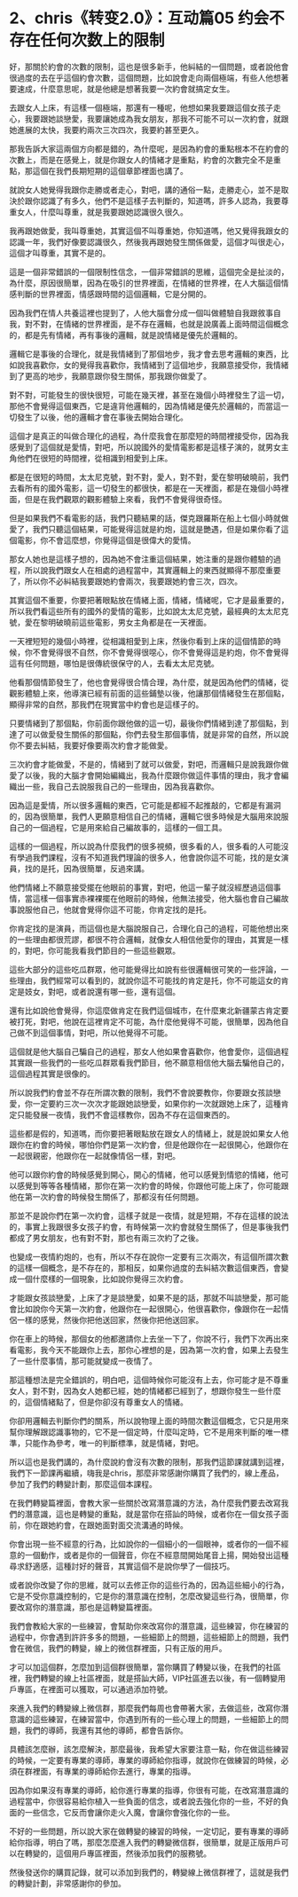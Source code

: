 # 2、chris《转变2.0》：互动篇05 约会不存在任何次数上的限制

好，那關於約會的次數的限制，這也是很多新手，他糾結的一個問題，或者說他會很過度的去在乎這個約會次數，這個問題，比如說會走向兩個極端，有些人他想著要速成，什麼意思呢，就是他總是想著我要一次約會就搞定女生。

去跟女人上床，有這樣一個極端，那還有一種呢，他想如果我要跟這個女孩子走心，我要跟她談戀愛，我要讓她成為我女朋友，那我不可能不可以一次約會，就跟她進展的太快，我要約兩次三次四次，我要約甚至更久。

那我告訴大家這兩個方向都是錯的，為什麼呢，是因為約會的重點根本不在約會的次數上，而是在感覺上，就是你跟女人的情緒才是重點，約會的次數完全不是重點，那這個在我們長期短期的這個章節裡面也講了。

就說女人她覺得我跟你走勝或者走心，對吧，講的通俗一點，走勝走心，並不是取決於跟你認識了有多久，他們不是這樣子去判斷的，知道嗎，許多人認為，我要尊重女人，什麼叫尊重，就是我要跟她認識很久很久。

我再跟她做愛，我叫尊重她，其實這個不叫尊重她，你知道嗎，他又覺得我跟女的認識一年，我們好像要認識很久，然後我再跟她發生關係做愛，這個才叫很走心，這個才叫尊重，其實不是的。

這是一個非常錯誤的一個限制性信念，一個非常錯誤的思維，這個完全是扯淡的，為什麼，原因很簡單，因為在吸引的世界裡面，在情緒的世界裡，在人大腦這個情感判斷的世界裡面，情感跟時間的這個邏輯，它是分開的。

因為我們在情人共養這裡也提到了，人他大腦會分成一個叫做體驗自我跟敘事自我，對不對，在情緒的世界裡面，是不存在邏輯，也就是說廣義上面時間這個概念的，都是先有情緒，再有事後的邏輯，就是說情緒是優先於邏輯的。

邏輯它是事後的合理化，就是我情緒到了那個地步，我才會去思考邏輯的東西，比如說我喜歡你，女的覺得我喜歡你，我情緒到了這個地步，我願意接受你，我情緒到了更高的地步，我願意跟你發生關係，那我跟你做愛了。

對不對，可能發生的很快很短，可能在幾天裡，甚至在幾個小時裡發生了這一切，那他不會覺得這個東西，它是違背他邏輯的，因為情緒是優先於邏輯的，而當這一切發生了以後，他的邏輯才會在事後去開始合理化。

這個才是真正的叫做合理化的過程，為什麼我會在那麼短的時間裡接受你，因為我感覺到了這個就是愛情，對吧，所以說國外的愛情電影都是這樣子演的，就男女主角他們在很短的時間裡，從相識到相愛到上床。

都是在很短的時間，太太尼克號，對不對，愛人，對不對，愛在黎明破曉前，我們去看所有的國外電影，這一切發生的都很快，都是在一天裡面，都是在幾個小時裡面，但是在我們觀眾的觀影體驗上來看，我們不會覺得很奇怪。

但是如果我們不看電影的話，我們只聽結果的話，傑克跟羅斯在船上七個小時就做愛了，我們只聽這個結果，可能覺得這就是約炮，這就是艷遇，但是如果你看了這個電影，你不會這麼想，你覺得這個是很偉大的愛情。

那女人她也是這樣子想的，因為她不會注重這個結果，她注重的是跟你體驗的過程，所以說我們跟女人在相處的過程當中，其實邏輯上的東西就顯得不那麼重要了，所以你不必糾結我要跟她約會兩次，我要跟她約會三次，四次。

其實這個不重要，你要把著眼點放在情緒上面，情緒，情緒呢，它才是最重要的，所以我們看這些所有的國外的愛情的電影，比如說太太尼克號，最經典的太太尼克號，愛在黎明破曉前這些電影，男女主角都是在一天裡面。

一天裡短短的幾個小時裡，從相識相愛到上床，然後你看到上床的這個情節的時候，你不會覺得很不自然，你不會覺得很噁心，你不會覺得這是約炮，你不會覺得這有任何問題，哪怕是很傳統很保守的人，去看太太尼克號。

他看那個情節發生了，他也會覺得很合情合理，為什麼，就是因為他們的情緒，從觀影體驗上來，他導演已經有前面的這些鋪墊以後，他讓那個情緒發生在那個點，顯得非常的自然，那我們在現實當中約會也是這樣子的。

只要情緒到了那個點，你前面你跟他做的這一切，最後你們情緒到達了那個點，到達了可以做愛發生關係的那個點，你們去發生那個事情，就是非常的自然，所以說你不要去糾結，我要好像要兩次約會才能做愛。

三次約會才能做愛，不是的，情緒到了就可以做愛，對吧，而邏輯只是說我跟你做愛了以後，我的大腦才會開始編織出，我為什麼跟你做這件事情的理由，我才會編織出一些，我自己去說服我自己的一些理由，因為我喜歡你。

因為這是愛情，所以很多邏輯的東西，它可能是都經不起推敲的，它都是有漏洞的，因為很簡單，我們人更願意相信自己的情緒，邏輯它很多時候是大腦用來說服自己的一個過程，它是用來給自己編故事的，這樣的一個工具。

這樣的一個過程，所以說為什麼我們的很多視頻，很多看的人，很多看的人可能沒有學過我們課程，沒有不知道我們理論的很多人，他會說你這不可能，找的是女演員，找的是托，因為很簡單，反過來講。

他們情緒上不願意接受擺在他眼前的事實，對吧，他這一輩子就沒經歷過這個事情，當這樣一個事實赤裸裸擺在他眼前的時候，他無法接受，他大腦也會自己編故事說服他自己，他就會覺得你這不可能，你肯定找的是托。

你肯定找的是演員，而這個也是大腦說服自己，合理化自己的過程，可能他想出來的一些理由都很荒謬，都很不符合邏輯，就像女人相信他愛你的理由，其實是一樣的，對吧，你可能我看我們節目的一些這些觀眾。

這些大部分的這些吃瓜群眾，他可能覺得比如說有些很邏輯很可笑的一些評論，一些理由，我們經常可以看到的，就說你這不可能找的肯定是托，你不可能這女的肯定是妓女，對吧，或者說還有哪一些，還有這個。

還有比如說他會覺得，你這麼做肯定在我們這個城市，在什麼東北新疆蒙古肯定要被打死，對吧，他說在這裡肯定不可能，為什麼他覺得不可能，很簡單，因為他自己做不到這個事情，對吧，所以他覺得不可能。

這個就是他大腦自己騙自己的過程，那女人他如果會喜歡你，他會愛你，這個過程其實跟一些我們的一些吃瓜群眾看我們節目，他不願意相信他大腦去騙他自己的，這個過程其實是很像的。

所以說我們約會並不存在所謂次數的限制，我們不會說要教你，你要跟女孩談戀愛，你一定要約三次一次次才能跟她談戀愛，如果你約一次就跟她上床了，這種肯定只能發展一夜情，我們不會這樣教你，因為不存在這個東西的。

這些都是假的，知道嗎，而你要把著眼點放在跟女人的情緒上，就是說如果女人他跟你在約會的時候，哪怕你們是第一次約會，但是他跟你在一起很開心，他跟你在一起很親密，他跟你在一起就像情侶一樣，對吧。

他可以跟你約會的時候感覺到開心，開心的情緒，他可以感覺到情慾的情緒，他可以感覺到等等各種情緒，那你在第一次約會的時候，你跟他可能上床了，你可能跟他在第一次約會的時候發生關係了，那都沒有任何問題。

那並不是說你們在第一次約會，這樣子就是一夜情，就是短期，不存在這樣的說法的，事實上我跟很多女孩子約會，有時候第一次約會就發生關係了，但是事後我們都成了男女朋友，也有對不對，那也有兩三次約了之後。

也變成一夜情約炮的，也有，所以不存在說你一定要有三次兩次，有這個所謂次數的這樣一個概念，是不存在的，那相反，如果你過度的去糾結次數這個東西，會變成一個什麼樣的一個現象，比如說你覺得三次約會。

才能跟女孩談戀愛，上床了才是談戀愛，如果不是的話，那就不叫談戀愛，那可能會比如說你今天第一次約會，他跟你在一起很開心，他很喜歡你，像跟你在一起情侶一樣的感覺，然後你把他送回家，然後你把他送回家。

你在車上的時候，那個女的他都邀請你上去坐一下了，你說不行，我們下次再出來看電影，我今天不能跟你上去，那你心裡想的是，因為第一次約會，如果上去發生了一些什麼事情，那可能就變成一夜情了。

那這種想法是完全錯誤的，明白吧，這個時候你可能沒有上去，你可能才是不尊重女人，對不對，因為女人她都已經，她的情緒都已經到了，想跟你發生一些什麼的，這個情緒點了，但是你卻沒有尊重女人的情緒。

你卻用邏輯去判斷你們的關系，所以說物理上面的時間次數這個概念，它只是用來幫你理解跟認識事物的，它不是一個定時，什麼叫定時，它不是用來判斷的唯一標準，只能作為參考，唯一的判斷標準，就是情緒，對吧。

所以這也是我們講的，為什麼說約會沒有次數的限制，那我們這節課就講到這裡，我們下一節課再繼續，嗨我是chris，那麼非常感謝你購買了我們的，線上產品，參加了我們的轉變計劃，那麼這個本課程。

在我們轉變篇裡面，會教大家一些關於改寫潛意識的方法，為什麼我們要去改寫我們的潛意識，這也是轉變的重點，就是當你在搭訕的時候，或者你在一個女孩子面前，你在跟她約會，在跟她面對面交流溝通的時候。

你會出現一些不經意的行為，比如說你的一個細小的一個眼神，或者你的一個不經意的一個動作，或者是你的一個聲音，你在不經意間開始尾音上揚，開始發出這種尋求舒適感，這種討好的聲音，其實這個不是說你學了一個技巧。

或者說你改變了你的思維，就可以去修正你的這些行為的，因為這些細小的行為，它是不受你意識控制的，它是你的潛意識在控制，怎麼改變這些行為，很簡單，你要改寫你的潛意識，那也是這轉變篇裡面。

我們會教給大家的一些練習，會幫助你來改寫你的潛意識，這些練習，你在練習的過程中，你會遇到許許多多的問題，一些細節上的問題，這些細節上的問題，我們會在微信，我們的轉變，線上的微信群裡面，只有正版的用戶。

才可以加這個群，怎麼加到這個群很簡單，當你購買了轉變以後，在我們的社區裡，我們轉變的線上社區裡面，就是搭訕大師，VIP社區進去以後，有一個轉變用戶專區，在裡面可以獲取，可以通過添加符號。

來進入我們的轉變線上微信群，那麼我們每周也會帶著大家，去做這些，改寫你潛意識的這些練習，在練習當中，你遇到所有的一些心理上的問題，一些細節上的問題，我們的導師，我還有其他的導師，都會告訴你。

具體該怎麼辦，該怎麼解決，那麼最後，我希望大家要注意一點，你在做這些練習的時候，一定要有專業的導師，專業的導師給你指導，就說你在做練習的時候，必須在群裡面，有專業的導師給你去進行，專業的指導。

因為你如果沒有專業的導師，給你進行專業的指導，你很有可能，在改寫潛意識的過程當中，你很容易給你植入一些負面的信念，或者說去強化你的一些，不好的負面的一些信念，它反而會讓你走火入魔，會讓你會強化你的一些。

不好的一些問題，所以說大家在做轉變的練習的時候，一定切記，要有專業的導師給你指導，明白了嗎，那麼怎麼進入我們的轉變微信群，很簡單，就是正版用戶可以在轉變的，這個用戶專區裡面，然後添加我們的服務號。

然後發送你的購買記錄，就可以添加到我們的，轉變線上微信群裡了，這就是我們的轉變計劃，非常感謝你的參加。


